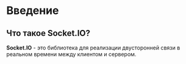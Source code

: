 # Введение

## Что такое Socket.IO?

**Socket.IO** - это библиотека для реализации двусторонней связи в реальном времени между клиентом и сервером.
